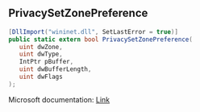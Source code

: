 ## PrivacySetZonePreference

```csharp
[DllImport("wininet.dll", SetLastError = true)]
public static extern bool PrivacySetZonePreference(
   uint dwZone,
   uint dwType,
   IntPtr pBuffer,
   uint dwBufferLength,
   uint dwFlags
);
```

Microsoft documentation: [Link](https://learn.microsoft.com/en-us/windows/win32/api/wininet/nf-wininet-privacysetzonepreferencew)
